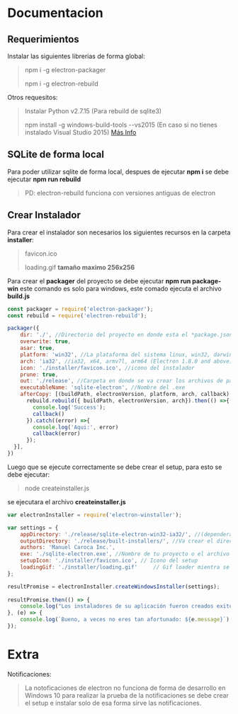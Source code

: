 # Documentacion

## Requerimientos

Instalar las siguientes librerias de forma global:

> npm i -g electron-packager
>
> npm i -g electron-rebuild
>

Otros requesitos:

> Instalar Python v2.7.15 (Para rebuild de sqlite3)
>
> npm install -g windows-build-tools --vs2015 (En caso si no tienes instalado Visual Studio 2015) [Más Info](https://www.npmjs.com/package/windows-build-tools)

## SQLite de forma local

Para poder utilizar sqlite de forma local, despues de ejecutar **npm i** se debe ejecutar **npm run rebuild**

> PD: electron-rebuild funciona con versiones antiguas de electron

## Crear Instalador

Para crear el instalador son necesarios los siguientes recursos en la carpeta **installer**:

> favicon.ico
>
> loading.gif **tamaño maximo 256x256**

Para crear el **packager** del proyecto se debe ejecutar **npm run package-win** este comando es solo para windows, este comado ejecuta el archivo **build.js**

```js
const packager = require('electron-packager');
const rebuild = require('electron-rebuild');

packager({
    dir: './', //Directorio del proyecto en donde esta el *package.json*
    overwrite: true,
    asar: true,
    platform: 'win32', //La plataforma del sistema linux, win32, darwin, mas, all
    arch: 'ia32', //ia32, x64, armv7l, arm64 (Electron 1.8.0 and above), mips64el (Electron 1.8.2-beta.5 and above), all
    icon: './installer/favicon.ico', //icono del instalador
    prune: true,
    out: './release', //Carpeta en donde se va crear los archivos de para la instalacion
    executableName: 'sqlite-electron', //Nombre del .exe
    afterCopy: [(buildPath, electronVersion, platform, arch, callback) => {
      rebuild.rebuild({ buildPath, electronVersion, arch}).then(() =>{
        console.log('Success');
        callback()
      }).catch((error) =>{ 
        console.log('Aqui:', error)
        callback(error) 
      });
  }],
})
```

Luego que se ejecute correctamente se debe crear el setup, para esto se debe ejecutar:

> node createinstaller.js

se ejecutara el archivo **createinstaller.js**

```js
var electronInstaller = require('electron-winstaller');

var settings = {
    appDirectory: './release/sqlite-electron-win32-ia32/', //(dependera de donde se creo el packager en el paso anterior)
    outputDirectory: './release/built-installers/', //Va crear el directorio espefificado y en donde se creara el setup
    authors: 'Manuel Caroca Inc.',
    exe: './sqlite-electron.exe', //Nombre de tu proyecto o el archivo **.exe** que es en la carpeta 
    setupIcon: './installer/favicon.ico', // Icono del setup
    loadingGif: './installer/loading.gif'     // Gif loader mientra se instala la app
};

resultPromise = electronInstaller.createWindowsInstaller(settings);
 
resultPromise.then(() => {
    console.log("Los instaladores de su aplicación fueron creados exitosamente.!");
}, (e) => {
    console.log(`Bueno, a veces no eres tan afortunado: ${e.message}`)
});
```

# Extra

Notificaciones:

> La notoficaciones de electron no funciona de forma de desarrollo en Windows 10 para realizar la prueba de la notificaciones se debe crear el setup e instalar solo de esa forma sirve las notificaciones.